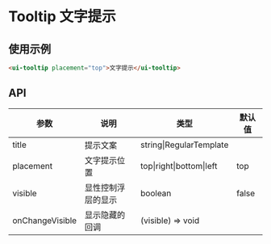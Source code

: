 # Tooltip 文字提示

## 使用示例

```html
<ui-tooltip placement="top">文字提示</ui-tooltip>
```

## API

| 参数 | 说明 | 类型 | 默认值 |
| --- | --- | --- | --- |
| title | 提示文案 | string&verbar;RegularTemplate | |
| placement | 文字提示位置 | top&verbar;right&verbar;bottom&verbar;left | top |
| visible | 显性控制浮层的显示 | boolean | false |
| onChangeVisible | 显示隐藏的回调 | (visible) => void | |

